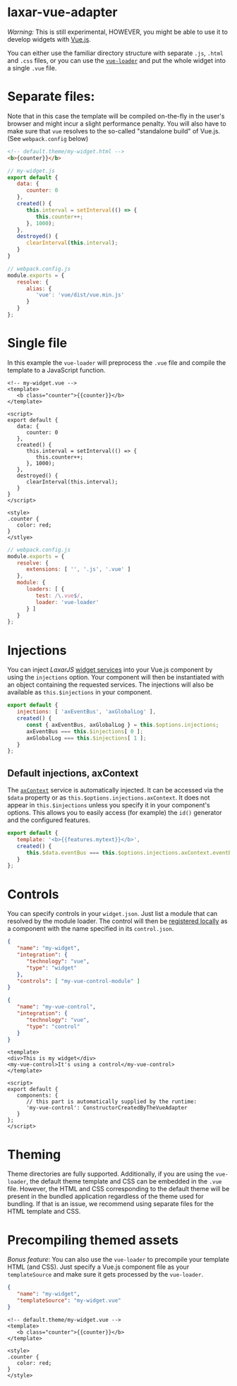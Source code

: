 # laxar-vue-adapter

*Warning:* This is still experimental, HOWEVER, you might be able to use it
to develop widgets with [Vue.js](https://vuejs.org).

You can either use the familiar directory structure with separate `.js`, `.html`
and `.css` files, or you can use the [`vue-loader`](https://vue-loader.vuejs.org/en/index.html)
and put the whole widget into a single `.vue` file.

# Separate files:

Note that in this case the template will be compiled on-the-fly in the user's browser and
might incur a slight performance penalty. You will also have to make sure that `vue` resolves
to the so-called "standalone build" of Vue.js. (See `webpack.config` below)

```html
<!-- default.theme/my-widget.html -->
<b>{counter}}</b>
```

```js
// my-widget.js
export default {
   data: {
      counter: 0
   },
   created() {
      this.interval = setInterval(() => {
         this.counter++;
      }, 1000);
   },
   destroyed() {
      clearInterval(this.interval);
   }
}
```

```js
// webpack.config.js
module.exports = {
   resolve: {
      alias: {
         'vue': 'vue/dist/vue.min.js'
      }
   }
};
```

# Single file

In this example the `vue-loader` will preprocess the `.vue` file and compile the template to
a JavaScript function.

```vue
<!-- my-widget.vue -->
<template>
   <b class="counter">{{counter}}</b>
</template>

<script>
export default {
   data: {
      counter: 0
   },
   created() {
      this.interval = setInterval(() => {
         this.counter++;
      }, 1000);
   },
   destroyed() {
      clearInterval(this.interval);
   }
}
</script>

<style>
.counter {
   color: red;
}
</stlye>
```

```js
// webpack.config.js
module.exports = {
   resolve: {
      extensions: [ '', '.js', '.vue' ]
   },
   module: {
      loaders: [ {
         test: /\.vue$/,
         loader: 'vue-loader'
      } ]
   }
};
```

# Injections

You can inject _LaxarJS_ [widget services](https://github.com/LaxarJS/laxar/blob/master/docs/manuals/widget_services.md)
into your Vue.js component by using the `injections` option. Your component will then be instantiated with
an object containing the requested services. The injections will also be available as `this.$injections` in your
component.

```js
export default {
   injections: [ 'axEventBus', 'axGlobalLog' ],
   created() {
      const { axEventBus, axGlobalLog } = this.$options.injections;
      axEventBus === this.$injections[ 0 ];
      axGlobalLog === this.$injections[ 1 ];
   }
};
```

## Default injections, axContext

The [`axContext`](https://github.com/LaxarJS/laxar/blob/master/docs/manuals/widget_services.md#axcontext)
service is automatically injected. It can be accessed via the `$data` property or as
`this.$options.injections.axContext`. It does not appear in `this.$injections` unless you specify it in
your component's options. This allows you to easily access (for example) the `id()` generator and
the configured features.

```js
export default {
   template: '<b>{{features.mytext}}</b>',
   created() {
      this.$data.eventBus === this.$options.injections.axContext.eventBus;
   }
};
```

# Controls

You can specify controls in your `widget.json`. Just list a module that can resolved by the module loader.
The control will then be [registered locally](https://vuejs.org/v2/guide/components.html#Local-Registration)
as a component with the name specified in its `control.json`.

```json
{
   "name": "my-widget",
   "integration": {
      "technology": "vue",
      "type": "widget"
   },
   "controls": [ "my-vue-control-module" ]
}
```

```json
{
   "name": "my-vue-control",
   "integration": {
      "technology": "vue",
      "type": "control"
   }
}
```

```vue
<template>
<div>This is my widget</div>
<my-vue-control>It's using a control</my-vue-control>
</template>

<script>
export default {
   components: {
      // this part is automatically supplied by the runtime:
      'my-vue-control': ConstructorCreatedByTheVueAdapter
   }
};
</script>
```

# Theming

Theme directories are fully supported. Additionally, if you are using the `vue-loader`, the
default theme template and CSS can be embedded in the `.vue` file. However, the HTML and CSS
corresponding to the default theme will be present in the bundled application regardless of
the theme used for bundling. If that is an issue, we recommend using separate files for the
HTML template and CSS.

# Precompiling themed assets

_Bonus feature_: You can also use the `vue-loader` to precompile your template HTML (and CSS).
Just specify a Vue.js component file as your `templateSource` and make sure it gets processed
by the `vue-loader`.


```json
{
   "name": "my-widget",
   "templateSource": "my-widget.vue"
}
```

```vue
<!-- default.theme/my-widget.vue -->
<template>
   <b class="counter">{{counter}}</b>
</template>

<style>
.counter {
   color: red;
}
</style>
```
